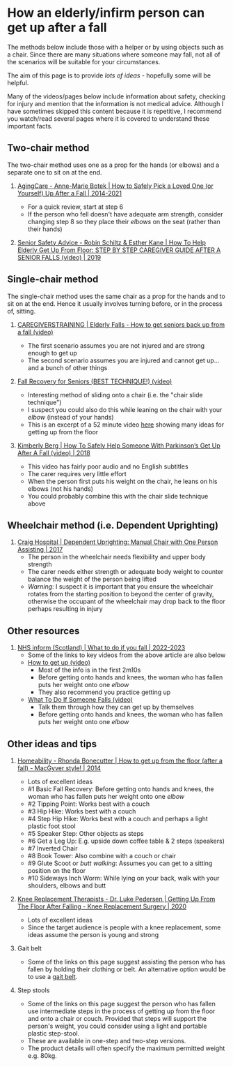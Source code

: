 # How an elderly/infirm person can get up after a fall

The methods below include those with a helper or by using objects such as a chair.
Since there are many situations where someone may fall, not all of the scenarios
will be suitable for your circumstances.

The aim of this page is to provide *lots of ideas* - hopefully some will be helpful.

Many of the videos/pages below include information about safety, checking for injury
and mention that the information is not medical advice. Although I have sometimes
skipped this content because it is repetitive, I recommend you watch/read several
pages where it is covered to understand these important facts.


## Two-chair method

The two-chair method uses one as a prop for the hands (or elbows) and a separate one to sit on at the end.

1. [AgingCare - Anne-Marie Botek | How to Safely Pick a Loved One (or Yourself) Up After a Fall | 2014-2021](https://www.agingcare.com/articles/pick-up-a-senior-after-a-fall-170447.htm)
   - For a quick review, start at step 6
   - If the person who fell doesn't have adequate arm strength, consider changing step 8
     so they place their *elbows* on the seat (rather than their hands)

1. [Senior Safety Advice - Robin Schiltz & Esther Kane | How To Help Elderly Get Up From Floor: STEP BY STEP CAREGIVER GUIDE AFTER A SENIOR FALLS (video) | 2019](https://www.youtube.com/watch?v=QPlVYE8BGmM&t=4m32s)


## Single-chair method

The single-chair method uses the same chair as a prop for the hands and to sit on at the end.
Hence it usually involves turning before, or in the process of, sitting.

1. [CAREGIVERSTRAINING | Elderly Falls - How to get seniors back up from a fall (video)](https://www.youtube.com/watch?v=99GnNHk71Qw&t=1m36s)
   - The first scenario assumes you are not injured and are strong enough to get up
   - The second scenario assumes you are injured and cannot get up... and a bunch of other things

1. [Fall Recovery for Seniors (BEST TECHNIQUE!) (video)](https://www.youtube.com/watch?v=Snb_1xZi5v0&t=3m36s)
   - Interesting method of sliding onto a chair (i.e. the "chair slide technique")
   - I suspect you could also do this while leaning on the chair with your *elbow* (instead of your hands)
   - This is an excerpt of a 52 minute video [here](https://www.youtube.com/watch?v=bIxywwJl-hc&t=11m48s)
     showing many ideas for getting up from the floor

1. [Kimberly Berg | How To Safely Help Someone With Parkinson’s Get Up After A Fall (video) | 2018](https://www.youtube.com/watch?v=vXkv_ODqDgY)
   - This video has fairly poor audio and no English subtitles
   - The carer requires very little effort
   - When the person first puts his weight on the chair, he leans on his
     elbows (not his hands)
   - You could probably combine this with the chair slide technique above


## Wheelchair method (i.e. Dependent Uprighting)

1. [Craig Hospital | Dependent Uprighting: Manual Chair with One Person Assisting | 2017](https://www.youtube.com/watch?v=TuqMfyjE2Zc)
   - The person in the wheelchair needs flexibility and upper body strength
   - The carer needs either strength or adequate body weight to counter balance the weight of the person being lifted
   - *Warning*: I suspect it is important that you ensure the wheelchair rotates from the starting position to beyond the
     center of gravity, otherwise the occupant of the wheelchair may drop back to the floor perhaps resulting in
     injury


## Other resources

1. [NHS inform (Scotland) | What to do if you fall | 2022-2023](https://www.nhsinform.scot/healthy-living/preventing-falls/dealing-with-a-fall/what-to-do-if-you-fall)
   - Some of the links to key videos from the above article are also below
   - [How to get up (video)](https://www.youtube.com/watch?v=hYdz7sNQgEk)
     * Most of the info is in the first 2m10s
     * Before getting onto hands and knees, the woman who has fallen puts her weight onto one *elbow*
     * They also recommend you practice getting up
   - [What To Do If Someone Falls (video)](https://www.youtube.com/watch?v=cEUjOewgWBA)
     * Talk them through how they can get up by themselves
     * Before getting onto hands and knees, the woman who has fallen puts her weight onto one *elbow*


## Other ideas and tips

1. [Homeability - Rhonda Bonecutter | How to get up from the floor (after a fall) - MacGyver style! | 2014](https://www.youtube.com/watch?v=4ETgQD8QhZs&t=1m52s)
   - Lots of excellent ideas
   - #1 Basic Fall Recovery: Before getting onto hands and knees, the woman who has fallen puts her weight onto one *elbow*
   - #2 Tipping Point: Works best with a couch
   - #3 Hip Hike: Works best with a couch
   - #4 Step Hip Hike: Works best with a couch and perhaps a light plastic foot stool
   - #5 Speaker Step: Other objects as steps
   - #6 Get a Leg Up: E.g. upside down coffee table & 2 steps (speakers)
   - #7 Inverted Chair
   - #8 Book Tower: Also combine with a couch or chair
   - #9 Glute Scoot or *butt walking*: Assumes you can get to a sitting position on the floor
   - #10 Sideways Inch Worm: While lying on your back, walk with your shoulders, elbows and butt

1. [Knee Replacement Therapists - Dr. Luke Pedersen | Getting Up From The Floor After Falling - Knee Replacement Surgery | 2020](https://www.youtube.com/watch?v=-tUG4mDP6ac)
   - Lots of excellent ideas
   - Since the target audience is people with a knee replacement, some ideas
     assume the person is young and strong

1. Gait belt
   - Some of the links on this page suggest assisting the person who has fallen by
     holding their clothing or belt. An alternative option would be to use a
     [gait belt](https://www.med.umich.edu/1libr/FallsPreventionCommittee/UsingAGaitBelt.pdf).

1. Step stools
   - Some of the links on this page suggest the person who has fallen use
     intermediate steps in the process of getting up from the floor and onto
     a chair or couch. Provided that steps will support the person's weight,
     you could consider using a light and portable plastic step-stool.
   - These are available in one-step and two-step versions.
   - The product details will often specify the maximum permitted weight
     e.g. 80kg.

